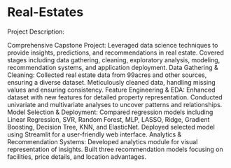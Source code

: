 # Real-Estates

Project Description:

Comprehensive Capstone Project:
Leveraged data science techniques to provide insights, predictions, and recommendations in real estate.
Covered stages including data gathering, cleaning, exploratory analysis, modeling, recommendation systems, and application deployment.
Data Gathering & Cleaning:
Collected real estate data from 99acres and other sources, ensuring a diverse dataset.
Meticulously cleaned data, handling missing values and ensuring consistency.
Feature Engineering & EDA:
Enhanced dataset with new features for detailed property representation.
Conducted univariate and multivariate analyses to uncover patterns and relationships.
Model Selection & Deployment:
Compared regression models including Linear Regression, SVR, Random Forest, MLP, LASSO, Ridge, Gradient Boosting, Decision Tree, KNN, and ElasticNet.
Deployed selected model using Streamlit for a user-friendly web interface.
Analytics & Recommendation Systems:
Developed analytics module for visual representation of insights.
Built three recommendation models focusing on facilities, price details, and location advantages.
